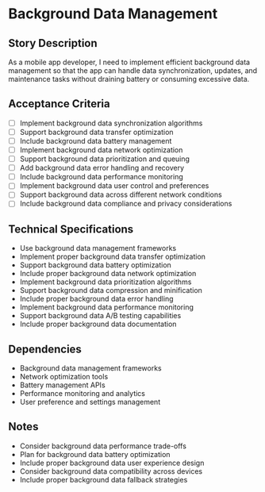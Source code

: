 # Background Data Management

## Story Description
As a mobile app developer, I need to implement efficient background data management so that the app can handle data synchronization, updates, and maintenance tasks without draining battery or consuming excessive data.

## Acceptance Criteria
- [ ] Implement background data synchronization algorithms
- [ ] Support background data transfer optimization
- [ ] Include background data battery management
- [ ] Implement background data network optimization
- [ ] Support background data prioritization and queuing
- [ ] Add background data error handling and recovery
- [ ] Include background data performance monitoring
- [ ] Implement background data user control and preferences
- [ ] Support background data across different network conditions
- [ ] Include background data compliance and privacy considerations

## Technical Specifications
- Use background data management frameworks
- Implement proper background data transfer optimization
- Support background data battery optimization
- Include proper background data network optimization
- Implement background data prioritization algorithms
- Support background data compression and minification
- Include proper background data error handling
- Implement background data performance monitoring
- Support background data A/B testing capabilities
- Include proper background data documentation

## Dependencies
- Background data management frameworks
- Network optimization tools
- Battery management APIs
- Performance monitoring and analytics
- User preference and settings management

## Notes
- Consider background data performance trade-offs
- Plan for background data battery optimization
- Include proper background data user experience design
- Consider background data compatibility across devices
- Include proper background data fallback strategies